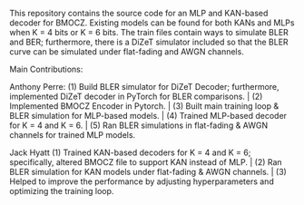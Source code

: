 This repository contains the source code for an MLP and KAN-based decoder for BMOCZ. Existing models can be found for both KANs and MLPs when K = 4 bits or K = 6 bits. The train files contain ways to simulate BLER and BER; furthermore, there is a DiZeT simulator included so that the BLER curve can be simulated under flat-fading and AWGN channels.

Main Contributions:

Anthony Perre: 
(1) Build BLER simulator for DiZeT Decoder; furthermore, implemented DiZeT decoder in PyTorch for BLER comparisons. | (2) Implemented BMOCZ Encoder in Pytorch. | (3) Built main training loop & BLER simulation for MLP-based models. | (4) Trained MLP-based decoder for K = 4 and K = 6. | (5) Ran BLER simulations in flat-fading & AWGN channels for trained MLP models.

Jack Hyatt
(1) Trained KAN-based decoders for K = 4 and K = 6; specifically, altered BMOCZ file to support KAN instead of MLP. | (2) Ran BLER simulation for KAN models under flat-fading & AWGN channels. | (3) Helped to improve the performance by adjusting hyperparameters and optimizing the training loop.
